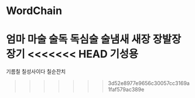 # WordChain

엄마
마술
술독
독심술
술냄새
새장
장발장
장기
<<<<<<< HEAD
기성용
=======
기름칠
칠성사이다
칠순잔치

>>>>>>> 3d52e8977e9656c30057cc3169a1faf579ac389e
